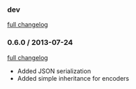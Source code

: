 ### dev

[full changelog](http://github.com/yolk/pump/compare/v0.0.1...master)

### 0.6.0 / 2013-07-24

[full changelog](http://github.com/yolk/valvat/compare/v0.5.1...v0.6.0)

* Added JSON serialization
* Added simple inheritance for encoders